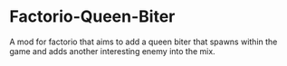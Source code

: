 # Factorio-Queen-Biter
A mod for factorio that aims to add a queen biter that spawns within the game and adds another interesting enemy into the mix.
